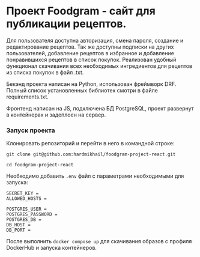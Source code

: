 # Проект Foodgram - сайт для публикации рецептов.

Для пользователя доступна авторизация, смена пароля, создание и редактирование рецептов. Так же доступны подписки на других пользователей, добавление рецептов в избранное и добавление понравившихся рецептов в список покупок. Реализован удобный функционал скачивания всех необходимых ингредиентов для рецептов из списка покупок в файл .txt.

Бекэнд проекта написан на Python, использован фреймворк DRF. Полный список установленных библиотек смотри в файле requirements.txt.

Фронтенд написан на JS, подключена БД PostgreSQL, проект развернут в контейнерах и задеплоен на сервер.

### Запуск проекта

Клонировать репозиторий и перейти в него в командной строке:

```
git clone git@github.com:hardmikhail/foodgram-project-react.git
```

```
cd foodgram-project-react
```

Необходимо добавить `.env` файл с параметрами необходимыми для запуска:

```
SECRET_KEY =
ALLOWED_HOSTS =

POSTGRES_USER =
POSTGRES_PASSWORD =
POSTGRES_DB =
DB_HOST =
DB_PORT =
```

После выполнить `docker compose up` для скачивания образов с профиля DockerHub и запуска контейнеров.

